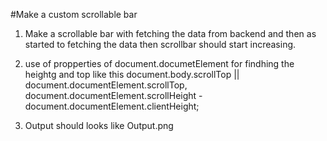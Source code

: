 #Make a custom scrollable bar

1. Make a scrollable bar with fetching the data from backend and then as started to fetching the data then scrollbar should start increasing.
2. use of propperties of document.documetElement for findhing the heightg and top like this
   document.body.scrollTop || document.documentElement.scrollTop,
   document.documentElement.scrollHeight -
   document.documentElement.clientHeight;

3. Output should looks like Output.png
